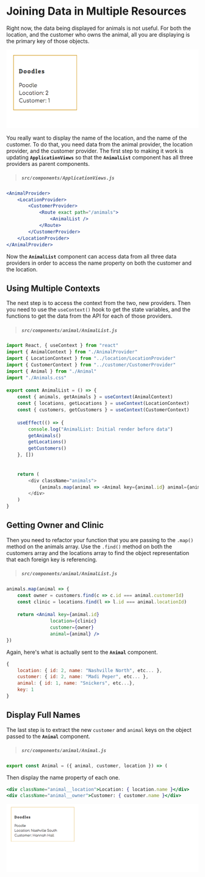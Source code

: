 # Joining Data in Multiple Resources

Right now, the data being displayed for animals is not useful. For both the location, and the customer who owns the animal, all you are displaying is the primary key of those objects.

![](./images/animals-before-join.png)

You really want to display the name of the location, and the name of the customer. To do that, you need data from the animal provider, the location provider, and the customer provider. The first step to making it work is updating **`ApplicationViews`** so that the **`AnimalList`** component has all three providers as parent components.

> ##### `src/components/ApplicationViews.js`

```jsx
<AnimalProvider>
    <LocationProvider>
        <CustomerProvider>
            <Route exact path="/animals">
                <AnimalList />
            </Route>
        </CustomerProvider>
    </LocationProvider>
</AnimalProvider>
```

Now the **`AnimalList`** component can access data from all three data providers in order to access the name property on both the customer and the location.

## Using Multiple Contexts

The next step is to access the context from the two, new providers. Then you need to use the `useContext()` hook to get the state variables, and the functions to get the data from the API for each of those providers.

> ##### `src/components/animal/AnimalList.js`

```js
import React, { useContext } from "react"
import { AnimalContext } from "./AnimalProvider"
import { LocationContext } from "../location/LocationProvider"
import { CustomerContext } from "../customer/CustomerProvider"
import { Animal } from "./Animal"
import "./Animals.css"

export const AnimalList = () => {
    const { animals, getAnimals } = useContext(AnimalContext)
    const { locations, getLocations } = useContext(LocationContext)
    const { customers, getCustomers } = useContext(CustomerContext)

    useEffect(() => {
        console.log("AnimalList: Initial render before data")
        getAnimals()
        getLocations()
        getCustomers()
    }, [])


    return (
        <div className="animals">
            {animals.map(animal => <Animal key={animal.id} animal={animal} />)}
        </div>
    )
}
```

## Getting Owner and Clinic

Then you need to refactor your function that you are passing to the `.map()` method on the animals array. Use the `.find()` method on both the customers array and the locations array to find the object representation that each foreign key is referencing.

> ##### `src/components/animal/AnimalList.js`

```jsx
animals.map(animal => {
    const owner = customers.find(c => c.id === animal.customerId)
    const clinic = locations.find(l => l.id === animal.locationId)

    return <Animal key={animal.id}
                location={clinic}
                customer={owner}
                animal={animal} />
})
```

Again, here's what is actually sent to the **`Animal`** component.

```js
{
    location: { id: 2, name: "Nashville North", etc... },
    customer: { id: 2, name: "Madi Peper", etc... },
    animal: { id: 1, name: "Snickers", etc...},
    key: 1
}
```

## Display Full Names

The last step is to extract the new `customer` and `animal` keys on the object passed to the **`Animal`** component.

> ##### `src/components/animal/Animal.js`

```jsx
export const Animal = ({ animal, customer, location }) => (
```

Then display the name property of each one.

```jsx
<div className="animal__location">Location: { location.name }</div>
<div className="animal__owner">Customer: { customer.name }</div>
```

![animal card showing name of customer and location](./images/animals-after-join.png)
